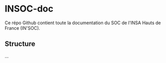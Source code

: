 # INSOC-doc
Ce répo Github contient toute la documentation du SOC de l'INSA Hauts de France (IN'SOC).

## Structure
...
